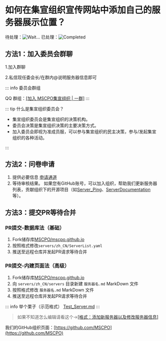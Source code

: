 # 如何在集宣组织宣传网站中添加自己的服务器展示位置？

待处理：![Wait...](https://img.shields.io/github/issues/MSCPO/mscpo.github.io.svg)    已处理：![Completed](https://img.shields.io/github/issues-closed/MSCPO/mscpo.github.io.svg)

## 方法1：加入委员会群聊

1.加入群聊

2.私信现任委会长/在群内@说明服务器信息即可  

::: info 委员会群组

QQ 群组：[[加入 MSCPO集宣组织 | 一群]](https://qm.qq.com/cgi-bin/qm/qr?k=gWjlcHAM-9cSgtQC1B-gkMpzdW250uDv&jump_from=webapi&authKey=1ce3eEvCnXY71xkoPTH7/zOBqkuaJD6H/XlY/Mz5kDxycvwnpDdQRtM03+WPsLMh)
:::

::: tip 什么是集宣组织委员会？

- 集宣组织委员会是集宣组织的决策机构。
- 委员会决策是集宣组织决策的主要决策方式。
- 加入委员会即视为准成员服，可以参与集宣组织的民主决策，参与/发起集宣组织的各种活动。

:::

## 方法2：问卷申请

1. 提供必要信息
  [申请通道](https://github.com/MSCPO/mscpo.github.io/issues/new/choose)
2. 等待审核结果。
  如果您有GitHub账号，可以加入组织，帮助我们更新服务器列表，贡献组织下的开源项目（如[Server_Ping](https://github.com/MSCPO/Server_Ping)、[ServerDocumentation](https://github.com/MSCPO/ServerDocumentation)等）。

## 方法3：提交PR等待合并

### PR提交-数据库法（基础）

1. Fork储存库[MSCPO/mscpo.github.io](https://github.com/MSCPO/mscpo.github.io/fork)
2. 按照格式修改`servers/zh_CN/ServerList.yaml`
3. 推送至远程仓库并发起PR请求等待合并

### PR提交-内建页面法（高级）

1. Fork储存库[MSCPO/mscpo.github.io](https://github.com/MSCPO/mscpo.github.io/fork)
2. 向 `servers/zh_CN/servers` 目录新建 `服务器名.md` MarkDown 文件
3. 按照格式修改 `服务器名.md` MarkDown 文件
4. 推送至远程仓库并发起PR请求等待合并

::: info 举个栗子（示范格式）
[Test_Server.md](https://github.com/MSCPO/mscpo.github.io/blob/main/servers/zh_CN/servers/Test_Server.md)
:::

> 如果不知道怎么编辑请看这个->[[格式：添加新服务器以及修改服务器信息]](./format/index)

我们的GitHub组织页面：[https://github.com/MSCPO](https://github.com/MSCPO)
